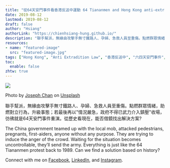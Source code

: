 ```yaml
---
title: "從64天安門事件看香港反送中運動 64 Tiananmen and Hong Kong anti-extradition"
date: 2019-08-12
lastmod: 2019-08-12
draft: false
author: "Hsiang"
authorLink: "https://chienhsiang-hung.github.io/"
description: "聯手幫派，無緣由攻擊手無寸鐵路人、孕婦、急救人員至重傷。點燃群眾情緒，助燃對立行為，升級事態；若最後再以\"情況嚴急，政府不得已武力介入鎮壓\"收場，彷彿就是64天安門事件重演。從歷史看現在，能否借鏡找出解決方案?"
resources:
- name: "featured-image"
  src: "featured-image.jpg"
tags: ["Hong Kong", "Anti Extradition Law", "香港反送中", "六四天安門事件", "Protest"]
toc:
  enable: false
zhtw: true
---
```

![](https://miro.medium.com/max/1400/0*lKQr721lmeELdr-R)

Photo by  [Joseph Chan](https://unsplash.com/@yulokchan?utm_source=medium&utm_medium=referral)  on  [Unsplash](https://unsplash.com/?utm_source=medium&utm_medium=referral)

聯手幫派，無緣由攻擊手無寸鐵路人、孕婦、急救人員至重傷。點燃群眾情緒，助燃對立行為，升級事態；若最後再以"情況嚴急，政府不得已武力介入鎮壓"收場，彷彿就是64天安門事件重演。從歷史看現在，能否借鏡找出解決方案?

The China government teamed up with the local mob, attacked pedestrians, pregnants, first-aiders, anyone without any purpose. They are trying to induce the anger of the crowd. Waiting for the situation becomes uncontrollable, they’ll send the army. Everything is just like the 64 Tiananmen protest back to 1989. Can we find a solution based on history?

Connect with me on [Facebook](https://www.facebook.com/iamchienhsianghung/), [LinkedIn](https://www.linkedin.com/in/chien-hsiang-hung/), and [Instagram](https://www.instagram.com/hung_chienhsiang/).